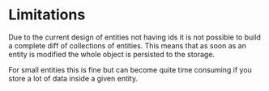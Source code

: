 # Limitations

Due to the current design of entities not having ids it is not possible to build a complete diff of collections of entities. This means that as soon as an entity is modified the whole object is persisted to the storage.

For small entities this is fine but can become quite time consuming if you store a lot of data inside a given entity.
